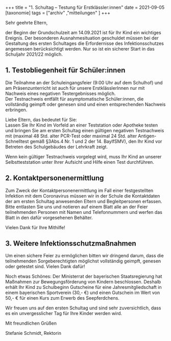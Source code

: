 +++
title = "1. Schultag – Testung für Erstklässler:innen"
date = 2021-09-05
[taxonomie]
tags = ["archiv" ,"mitteilungen" ]
+++

Sehr geehrte Eltern,

der Beginn der Grundschulzeit am 14.09.2021 ist für Ihr Kind ein wichtiges Ereignis. Der besonderen Ausnahmesituation geschuldet müssen bei der Gestaltung des ersten Schultages die Erfordernisse des Infektionsschutzes angemessen berücksichtigt werden. Nur so ist ein sicherer Start in das Schuljahr 2021/22 möglich.

## 1\. **Testobliegenheit für Schüler:innen**

  
Die Teilnahme an der Schuleingangsfeier (9:00 Uhr auf dem Schulhof) und am Präsenzunterricht ist auch für unsere ErstklässlerInnen nur mit Nachweis eines negativen Testergebnisses möglich.  
Der Testnachweis entfällt für asymptomatische Schüler:innen, die vollständig geimpft oder genesen sind und einen entsprechenden Nachweis erbringen.  
  
Liebe Eltern, das bedeutet für Sie:  
Lassen Sie Ihr Kind im Vorfeld an einer Teststation oder Apotheke testen und bringen Sie am ersten Schultag einen gültigen negativen Testnachweis mit (maximal 48 Std. alter PCR-Test oder maximal 24 Std. alter Antigen-Schnelltest gemäß §3Abs.4 Nr. 1 und 2 der 14. BaylfSMV), den Ihr Kind vor Betreten des Schulgebäudes der Lehrkraft zeigt.  
  
Wenn kein gültiger Testnachweis vorgelegt wird, muss Ihr Kind an unserer Selbstteststation unter Ihrer Aufsicht und Hilfe einen Test durchführen.  

## 2\. **Kontaktpersonenermittlung**

Zum Zweck der Kontaktpersonenermittlung im Fall einer festgestellten Infektion mit dem Coronavirus müssen wir in der Schule die Kontaktdaten der am ersten Schultag anwesenden Eltern und Begleitpersonen erfassen. Bitte entlasten Sie uns und notieren auf einem Blatt alle an der Feier teilnehmenden Personen mit Namen und Telefonnummern und werfen das Blatt in den dafür vorgesehenen Behälter.  
  
Vielen Dank für Ihre Mithilfe!  

## 3\. **Weitere Infektionsschutzmaßnahmen**

Um einen sichere Feier zu ermöglichen bitten wir dringend darum, dass die teilnehmenden Sorgeberechtigten möglichst vollständig geimpft, genesen oder getestet sind. Vielen Dank dafür!

Noch etwas Schönes: Der Ministerrat der bayerischen Staatsregierung hat Maßnahmen zur Bewegungsförderung von Kindern beschlossen. Deshalb erhält Ihr Kind zu Schulbeginn Gutscheine für eine Jahresmitgliedschaft in einem bayerischen Sportverein (30,- €) und einen Gutschein im Wert von 50,- € für einen Kurs zum Erwerb des Seepferdchens.

Wir freuen uns auf den ersten Schultag und sind sehr zuversichtlich, dass es ein unvergesslicher Tag für Ihre Kinder werden wird.

Mit freundlichen Grüßen

Stefanie Schmidt, Rektorin
